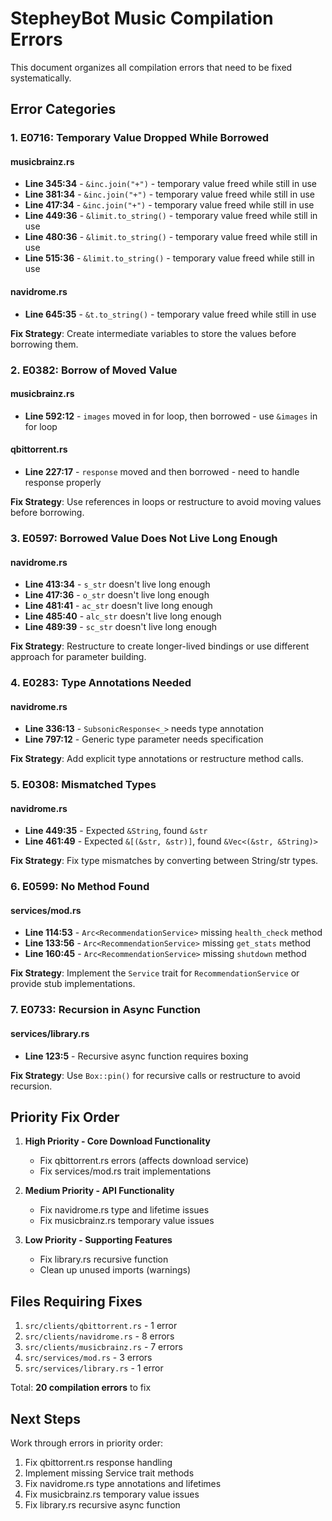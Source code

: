 # StepheyBot Music Compilation Errors

This document organizes all compilation errors that need to be fixed systematically.

## Error Categories

### 1. E0716: Temporary Value Dropped While Borrowed

#### musicbrainz.rs
- **Line 345:34** - `&inc.join("+")` - temporary value freed while still in use
- **Line 381:34** - `&inc.join("+")` - temporary value freed while still in use  
- **Line 417:34** - `&inc.join("+")` - temporary value freed while still in use
- **Line 449:36** - `&limit.to_string()` - temporary value freed while still in use
- **Line 480:36** - `&limit.to_string()` - temporary value freed while still in use
- **Line 515:36** - `&limit.to_string()` - temporary value freed while still in use

#### navidrome.rs
- **Line 645:35** - `&t.to_string()` - temporary value freed while still in use

**Fix Strategy**: Create intermediate variables to store the values before borrowing them.

### 2. E0382: Borrow of Moved Value

#### musicbrainz.rs
- **Line 592:12** - `images` moved in for loop, then borrowed - use `&images` in for loop

#### qbittorrent.rs
- **Line 227:17** - `response` moved and then borrowed - need to handle response properly

**Fix Strategy**: Use references in loops or restructure to avoid moving values before borrowing.

### 3. E0597: Borrowed Value Does Not Live Long Enough

#### navidrome.rs
- **Line 413:34** - `s_str` doesn't live long enough
- **Line 417:36** - `o_str` doesn't live long enough
- **Line 481:41** - `ac_str` doesn't live long enough
- **Line 485:40** - `alc_str` doesn't live long enough
- **Line 489:39** - `sc_str` doesn't live long enough

**Fix Strategy**: Restructure to create longer-lived bindings or use different approach for parameter building.

### 4. E0283: Type Annotations Needed

#### navidrome.rs
- **Line 336:13** - `SubsonicResponse<_>` needs type annotation
- **Line 797:12** - Generic type parameter needs specification

**Fix Strategy**: Add explicit type annotations or restructure method calls.

### 5. E0308: Mismatched Types

#### navidrome.rs
- **Line 449:35** - Expected `&String`, found `&str`
- **Line 461:49** - Expected `&[(&str, &str)]`, found `&Vec<(&str, &String)>`

**Fix Strategy**: Fix type mismatches by converting between String/str types.

### 6. E0599: No Method Found

#### services/mod.rs
- **Line 114:53** - `Arc<RecommendationService>` missing `health_check` method
- **Line 133:56** - `Arc<RecommendationService>` missing `get_stats` method  
- **Line 160:45** - `Arc<RecommendationService>` missing `shutdown` method

**Fix Strategy**: Implement the `Service` trait for `RecommendationService` or provide stub implementations.

### 7. E0733: Recursion in Async Function

#### services/library.rs
- **Line 123:5** - Recursive async function requires boxing

**Fix Strategy**: Use `Box::pin()` for recursive calls or restructure to avoid recursion.

## Priority Fix Order

1. **High Priority - Core Download Functionality**
   - Fix qbittorrent.rs errors (affects download service)
   - Fix services/mod.rs trait implementations
   
2. **Medium Priority - API Functionality**  
   - Fix navidrome.rs type and lifetime issues
   - Fix musicbrainz.rs temporary value issues
   
3. **Low Priority - Supporting Features**
   - Fix library.rs recursive function
   - Clean up unused imports (warnings)

## Files Requiring Fixes

1. `src/clients/qbittorrent.rs` - 1 error
2. `src/clients/navidrome.rs` - 8 errors  
3. `src/clients/musicbrainz.rs` - 7 errors
4. `src/services/mod.rs` - 3 errors
5. `src/services/library.rs` - 1 error

Total: **20 compilation errors** to fix

## Next Steps

Work through errors in priority order:
1. Fix qbittorrent.rs response handling
2. Implement missing Service trait methods  
3. Fix navidrome.rs type annotations and lifetimes
4. Fix musicbrainz.rs temporary value issues
5. Fix library.rs recursive async function